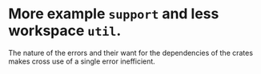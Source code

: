 # More example `support` and less workspace `util`.

The nature of the errors and their want for the dependencies of the crates makes cross use of a single error inefficient.
